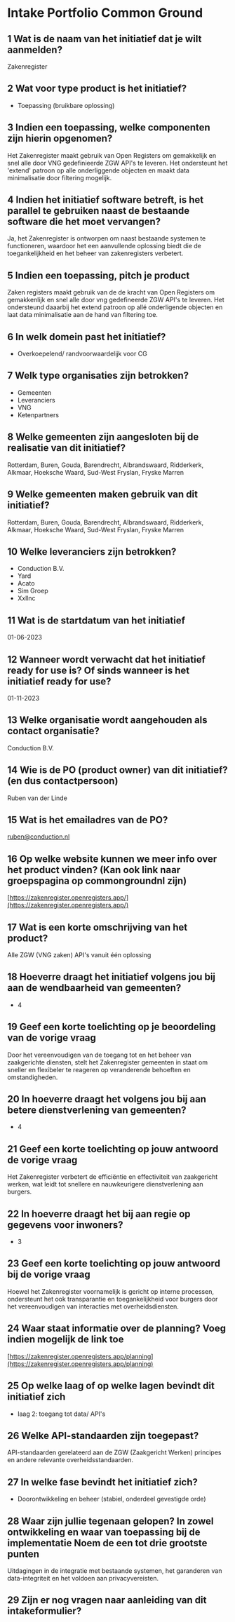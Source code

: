 # Intake Portfolio Common Ground

## 1 Wat is de naam van het initiatief dat je wilt aanmelden?

Zakenregister

## 2 Wat voor type product is het initiatief?

- Toepassing (bruikbare oplossing)

## 3 Indien een toepassing, welke componenten zijn hierin opgenomen?

Het Zakenregister maakt gebruik van Open Registers om gemakkelijk en snel alle door VNG gedefinieerde ZGW API's te leveren. Het ondersteunt het 'extend' patroon op alle onderliggende objecten en maakt data minimalisatie door filtering mogelijk.

## 4 Indien het initiatief software betreft, is het parallel te gebruiken naast de bestaande software die het moet vervangen?

Ja, het Zakenregister is ontworpen om naast bestaande systemen te functioneren, waardoor het een aanvullende oplossing biedt die de toegankelijkheid en het beheer van zakenregisters verbetert.

## 5 Indien een toepassing, pitch je product

Zaken registers maakt gebruik van de de kracht van Open Registers om gemakkenlijk en snel alle door vng gedefineerde ZGW API's te leveren. Het ondersteund daaarbij het extend patroon op allé onderligende objecten en laat data minimalisatie aan de hand van filtering toe.

## 6 In welk domein past het initiatief?

- Overkoepelend/ randvoorwaardelijk voor CG

## 7 Welk type organisaties zijn betrokken?

- Gemeenten
- Leveranciers
- VNG
- Ketenpartners

## 8 Welke gemeenten zijn aangesloten bij de realisatie van dit initiatief?

Rotterdam, Buren, Gouda, Barendrecht, Albrandswaard, Ridderkerk, Alkmaar, Hoeksche Waard, Sud-West Fryslan, Fryske Marren

## 9 Welke gemeenten maken gebruik van dit initiatief?

Rotterdam, Buren, Gouda, Barendrecht, Albrandswaard, Ridderkerk, Alkmaar, Hoeksche Waard, Sud-West Fryslan, Fryske Marren

## 10 Welke leveranciers zijn betrokken?

- Conduction B.V.
- Yard
- Acato
- Sim Groep
- Xxllnc

## 11 Wat is de startdatum van het initiatief

01-06-2023

## 12 Wanneer wordt verwacht dat het initiatief ready for use is? Of sinds wanneer is het initiatief ready for use?

01-11-2023

## 13 Welke organisatie wordt aangehouden als contact organisatie?

Conduction B.V.

## 14 Wie is de PO (product owner) van dit initiatief? (en dus contactpersoon)

Ruben van der Linde

## 15 Wat is het emailadres van de PO?

<ruben@conduction.nl>

## 16 Op welke website kunnen we meer info over het product vinden? (Kan ook link naar groepspagina op commongroundnl zijn)

[https://zakenregister.openregisters.app/](https://zakenregister.openregisters.app/)

## 17 Wat is een korte omschrijving van het product?

Alle ZGW (VNG zaken) API's vanuit één oplossing

## 18 Hoeverre draagt het initiatief volgens jou bij aan de wendbaarheid van gemeenten?

- 4

## 19 Geef een korte toelichting op je beoordeling van de vorige vraag

Door het vereenvoudigen van de toegang tot en het beheer van zaakgerichte diensten, stelt het Zakenregister gemeenten in staat om sneller en flexibeler te reageren op veranderende behoeften en omstandigheden.

## 20 In hoeverre draagt het volgens jou bij aan betere dienstverlening van gemeenten?

- 4

## 21 Geef een korte toelichting op jouw antwoord de vorige vraag

Het Zakenregister verbetert de efficiëntie en effectiviteit van zaakgericht werken, wat leidt tot snellere en nauwkeurigere dienstverlening aan burgers.

## 22 In hoeverre draagt het bij aan regie op gegevens voor inwoners?

- 3

## 23 Geef een korte toelichting op jouw antwoord bij de vorige vraag

Hoewel het Zakenregister voornamelijk is gericht op interne processen, ondersteunt het ook transparantie en toegankelijkheid voor burgers door het vereenvoudigen van interacties met overheidsdiensten.

## 24 Waar staat informatie over de planning? Voeg indien mogelijk de link toe

[https://zakenregister.openregisters.app/planning](https://zakenregister.openregisters.app/planning)

## 25 Op welke laag of op welke lagen bevindt dit initiatief zich

- laag 2: toegang tot data/ API's

## 26 Welke API-standaarden zijn toegepast?

API-standaarden gerelateerd aan de ZGW (Zaakgericht Werken) principes en andere relevante overheidsstandaarden.

## 27 In welke fase bevindt het initiatief zich?

- Doorontwikkeling en beheer (stabiel, onderdeel gevestigde orde)

## 28 Waar zijn jullie tegenaan gelopen? In zowel ontwikkeling en waar van toepassing bij de implementatie Noem de een tot drie grootste punten

Uitdagingen in de integratie met bestaande systemen, het garanderen van data-integriteit en het voldoen aan privacyvereisten.

## 29 Zijn er nog vragen naar aanleiding van dit intakeformulier?
